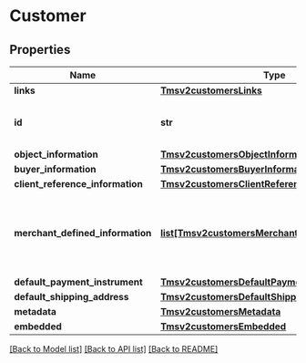 # Customer

## Properties
Name | Type | Description | Notes
------------ | ------------- | ------------- | -------------
**links** | [**Tmsv2customersLinks**](Tmsv2customersLinks.md) |  | [optional] 
**id** | **str** | The id of the Customer Token. | [optional] 
**object_information** | [**Tmsv2customersObjectInformation**](Tmsv2customersObjectInformation.md) |  | [optional] 
**buyer_information** | [**Tmsv2customersBuyerInformation**](Tmsv2customersBuyerInformation.md) |  | [optional] 
**client_reference_information** | [**Tmsv2customersClientReferenceInformation**](Tmsv2customersClientReferenceInformation.md) |  | [optional] 
**merchant_defined_information** | [**list[Tmsv2customersMerchantDefinedInformation]**](Tmsv2customersMerchantDefinedInformation.md) | Object containing the custom data that the merchant defines.  | [optional] 
**default_payment_instrument** | [**Tmsv2customersDefaultPaymentInstrument**](Tmsv2customersDefaultPaymentInstrument.md) |  | [optional] 
**default_shipping_address** | [**Tmsv2customersDefaultShippingAddress**](Tmsv2customersDefaultShippingAddress.md) |  | [optional] 
**metadata** | [**Tmsv2customersMetadata**](Tmsv2customersMetadata.md) |  | [optional] 
**embedded** | [**Tmsv2customersEmbedded**](Tmsv2customersEmbedded.md) |  | [optional] 

[[Back to Model list]](../README.md#documentation-for-models) [[Back to API list]](../README.md#documentation-for-api-endpoints) [[Back to README]](../README.md)


